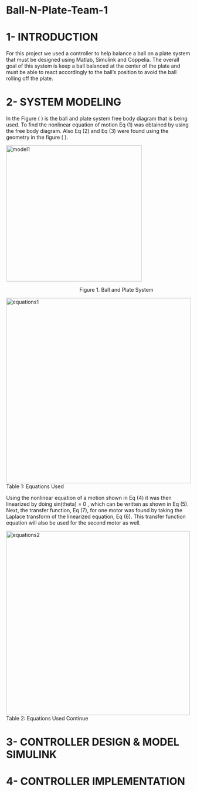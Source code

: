 # Ball-N-Plate-Team-1

# 1- INTRODUCTION

  For this project we used a controller to help balance a ball on a plate system that must be designed using Matlab, Simulink and Coppelia. The overall goal of this system is keep   a ball balanced at the center of the plate and must be able to react accordingly to the ball’s position to avoid the ball rolling off the plate. 

# 2- SYSTEM MODELING

In the Figure ( ) is the ball and plate system free body diagram that is being used. To find the nonlinear equation of motion Eq (1) was obtained by using the free body diagram. Also Eq (2) and Eq (3) were found using the geometry in the figure ( ). 

<img width="370" alt="model1" src="https://user-images.githubusercontent.com/76410573/102726544-76e2b100-42d4-11eb-9b7c-9d6543911034.png">
<p style="margin-left:200px; margin-right:50px;">Figure 1. Ball and Plate System</p>

<img width="504" alt="equations1" src="https://user-images.githubusercontent.com/76410573/102726659-6da61400-42d5-11eb-853e-7d81b7736615.png">
Table 1: Equations Used

Using the nonlinear equation of a motion shown in Eq (4) it was then linearized by doing sin(theta) = 0 , which can be written as shown in Eq (5). Next, the transfer function, Eq (7), for one motor was found by taking the Laplace transform of the linearized equation, Eq (6). This transfer function equation will also be used for the second motor as well.  

<img width="501" alt="equations2" src="https://user-images.githubusercontent.com/76410573/102726690-b8c02700-42d5-11eb-95fa-18dc798aae28.png">
Table 2: Equations Used Continue


# 3- CONTROLLER DESIGN & MODEL SIMULINK

# 4- CONTROLLER IMPLEMENTATION


